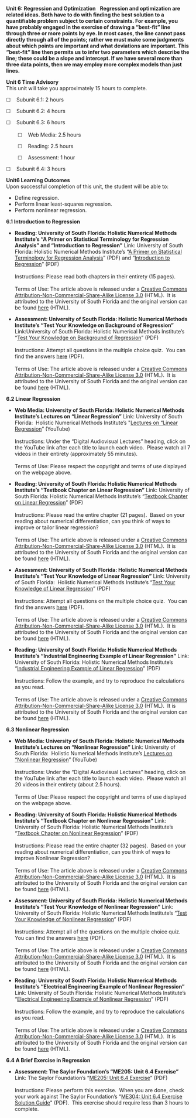 **Unit 6: Regression and Optimization** <span id="6"></span> 
**Regression and optimization are related ideas. Both have to do with
finding the best solution to a quantifiable problem subject to certain
constraints. For example, you have probably engaged in the exercise of
drawing a “best-fit” line through three or more points by eye. In most
cases, the line cannot pass directly through all of the points; rather
we must make some judgments about which points are important and what
deviations are important. This “best-fit” line then permits us to infer
two parameters which describe the line; these could be a slope and
intercept. If we have several more than three data points, then we may
employ more complex models than just lines.**

**Unit 6 Time Advisory**  
This unit will take you approximately 15 hours to complete.  
  
 ☐    Subunit 6.1: 2 hours  
  
 ☐    Subunit 6.2: 4 hours  
  
 ☐    Subunit 6.3: 6 hours  
    
         ☐    Web Media: 2.5 hours  
  
         ☐    Reading: 2.5 hours  
  
         ☐    Assessment: 1 hour  
  
 ☐    Subunit 6.4: 3 hours

**Unit6 Learning Outcomes**  
Upon successful completion of this unit, the student will be able to:  
  
-   Define regression.
-   Perform linear least-squares regression.
-   Perform nonlinear regression.

**6.1 Introduction to Regression** <span id="6.1"></span> 
-   **Reading: University of South Florida: Holistic Numerical Methods
    Institute’s “A Primer on Statistical Terminology for Regression
    Analysis” and “Introduction to Regression”**
    Link: University of South Florida: Holistic Numerical Methods
    Institute’s “[A Primer on Statistical Terminology for Regression
    Analysis](http://www.saylor.org/site/wp-content/uploads/2011/11/ME205-6.1-TEXT1.pdf)”
    (PDF) and “[Introduction to
    Regression](http://www.saylor.org/site/wp-content/uploads/2011/11/ME205-6.1-TEXT2.pdf)”
    (PDF)  
        
     Instructions: Please read both chapters in their entirety (15
    pages).  
        
     Terms of Use: The article above is released under a [Creative
    Commons Attribution-Non-Commercial-Share-Alike License
    3.0](http://creativecommons.org/licenses/by-nc-sa/3.0/) (HTML).  It
    is attributed to the University of South Florida and the original
    version can be found [here](http://numericalmethods.eng.usf.edu/)
    (HTML).

-   **Assessment: University of South Florida: Holistic Numerical
    Methods Institute’s “Test Your Knowledge on Background of
    Regression”**
    Link:University of South Florida: Holistic Numerical Methods
    Institute’s “[Test Your Knowledge on Background of
    Regression](http://www.saylor.org/site/wp-content/uploads/2011/11/ME205-6.1-ASSESSMENT.pdf)”
    (PDF)  
        
     Instructions: Attempt all questions in the multiple choice quiz. 
    You can find the answers
    [here](http://www.saylor.org/site/wp-content/uploads/2011/11/ME205-6.1-ASSESSMENTANSWERS.pdf)
    (PDF).  
        
     Terms of Use: The article above is released under a [Creative
    Commons Attribution-Non-Commercial-Share-Alike License
    3.0](http://creativecommons.org/licenses/by-nc-sa/3.0/) (HTML).  It
    is attributed to the University of South Florida and the original
    version can be found [here](http://numericalmethods.eng.usf.edu/)
    (HTML).

**6.2 Linear Regression** <span id="6.2"></span> 
-   **Web Media: University of South Florida: Holistic Numerical Methods
    Institute’s Lectures on “Linear Regression”**
    Link: University of South Florida:  Holistic Numerical Methods
    Institute’s "[Lectures on “Linear
    Regression](http://numericalmethods.eng.usf.edu/topics/linear_regression.html)”
    (YouTube)  
        
     Instructions: Under the “Digital Audiovisual Lectures” heading,
    click on the YouTube link after each title to launch each video. 
    Please watch all 7 videos in their entirety (approximately 55
    minutes).  
        
     Terms of Use: Please respect the copyright and terms of use
    displayed on the webpage above.

-   **Reading: University of South Florida: Holistic Numerical Methods
    Institute’s “Textbook Chapter on Linear Regression”**
    Link: University of South Florida: Holistic Numerical Methods
    Institute’s “[Textbook Chapter on Linear
    Regression](http://www.saylor.org/site/wp-content/uploads/2011/11/ME205-6.2-TEXT.pdf)”
    (PDF)  
        
     Instructions: Please read the entire chapter (21 pages).  Based on
    your reading about numerical differentiation, can you think of ways
    to improve or tailor linear regression?  
        
     Terms of Use: The article above is released under a [Creative
    Commons Attribution-Non-Commercial-Share-Alike License
    3.0](http://creativecommons.org/licenses/by-nc-sa/3.0/) (HTML).  It
    is attributed to the University of South Florida and the original
    version can be found [here](http://numericalmethods.eng.usf.edu/)
    (HTML).

-   **Assessment: University of South Florida: Holistic Numerical
    Methods Institute’s “Test Your Knowledge of Linear Regression”**
    Link: University of South Florida:  Holistic Numerical Methods
    Institute’s “[Test Your Knowledge of Linear
    Regression](http://www.saylor.org/site/wp-content/uploads/2011/11/ME205-6.2-ASSESSMENT.pdf)”
    (PDF)  
        
     Instructions: Attempt all questions on the multiple choice quiz. 
    You can find the answers
    [here](http://www.saylor.org/site/wp-content/uploads/2011/11/ME205-6.2-ASSESSMENTANSWERS.pdf)
    (PDF).  
        
     Terms of Use: The article above is released under a [Creative
    Commons Attribution-Non-Commercial-Share-Alike License
    3.0](http://creativecommons.org/licenses/by-nc-sa/3.0/) (HTML).  It
    is attributed to the University of South Florida and the original
    version can be found [here](http://numericalmethods.eng.usf.edu/)
    (HTML).

-   **Reading: University of South Florida: Holistic Numerical Methods
    Institute’s “Industrial Engineering Example of Linear Regression”**
    Link: University of South Florida: Holistic Numerical Methods
    Institute’s “[Industrial Engineering Example of Linear
    Regression](http://www.saylor.org/site/wp-content/uploads/2011/11/ME205-6.2-TEXT2EXAMPLE.pdf)”
    (PDF)  
        
     Instructions: Follow the example, and try to reproduce the
    calculations as you read.  
        
     Terms of Use: The article above is released under a [Creative
    Commons Attribution-Non-Commercial-Share-Alike License
    3.0](http://creativecommons.org/licenses/by-nc-sa/3.0/) (HTML).  It
    is attributed to the University of South Florida and the original
    version can be found [here](http://numericalmethods.eng.usf.edu/)
    (HTML).

**6.3 Nonlinear Regression** <span id="6.3"></span> 
-   **Web Media: University of South Florida: Holistic Numerical Methods
    Institute’s Lectures on “Nonlinear Regression”**
    Link: University of South Florida:  Holistic Numerical Methods
    Institute’s [Lectures on “Nonlinear
    Regression](http://numericalmethods.eng.usf.edu/topics/nonlinear_regression.html)”
    (YouTube)  
        
     Instructions: Under the “Digital Audiovisual Lectures” heading,
    click on the YouTube link after each title to launch each video.
     Please watch all 20 videos in their entirety (about 2.5 hours).  
        
     Terms of Use: Please respect the copyright and terms of use
    displayed on the webpage above.

-   **Reading: University of South Florida: Holistic Numerical Methods
    Institute’s “Textbook Chapter on Nonlinear Regression”**
    Link: University of South Florida: Holistic Numerical Methods
    Institute’s “[Textbook Chapter on Nonlinear
    Regression](http://www.saylor.org/site/wp-content/uploads/2011/11/ME205-6.3-TEXT.pdf)”
    (PDF)  
        
     Instructions: Please read the entire chapter (32 pages).  Based on
    your reading about numerical differentiation, can you think of ways
    to improve Nonlinear Regression?  
        
     Terms of Use: The article above is released under a [Creative
    Commons Attribution-Non-Commercial-Share-Alike License
    3.0](http://creativecommons.org/licenses/by-nc-sa/3.0/) (HTML).  It
    is attributed to the University of South Florida and the original
    version can be found [here](http://numericalmethods.eng.usf.edu/)
    (HTML).

-   **Assessment: University of South Florida: Holistic Numerical
    Methods Institute’s “Test Your Knowledge of Nonlinear Regression”**
    Link: University of South Florida: Holistic Numerical Methods
    Institute’s “[Test Your Knowledge of Nonlinear
    Regression](http://www.saylor.org/site/wp-content/uploads/2011/11/ME205-6.3-ASSESSMENT.pdf)”
    (PDF)  
        
     Instructions: Attempt all of the questions on the multiple choice
    quiz.  You can find the answers
    [here](http://www.saylor.org/site/wp-content/uploads/2011/11/ME205-6.3-ASSESSMENTANSWERS.pdf)
    (PDF).  
        
     Terms of Use: The article above is released under a [Creative
    Commons Attribution-Non-Commercial-Share-Alike License
    3.0](http://creativecommons.org/licenses/by-nc-sa/3.0/) (HTML).  It
    is attributed to the University of South Florida and the original
    version can be found [here](http://numericalmethods.eng.usf.edu/)
    (HTML).

-   **Reading: University of South Florida: Holistic Numerical Methods
    Institute’s “Electrical Engineering Example of Nonlinear
    Regression”**
    Link: University of South Florida: Holistic Numerical Methods
    Institute’s “[Electrical Engineering Example of Nonlinear
    Regression](http://www.saylor.org/site/wp-content/uploads/2011/11/ME205-6.3-TEXT2EXAMPLE.pdf)”
    (PDF)  
        
     Instructions: Follow the example, and try to reproduce the
    calculations as you read.  
        
     Terms of Use: The article above is released under a [Creative
    Commons Attribution-Non-Commercial-Share-Alike License
    3.0](http://creativecommons.org/licenses/by-nc-sa/3.0/) (HTML).  It
    is attributed to the University of South Florida and the original
    version can be found [here](http://numericalmethods.eng.usf.edu/)
    (HTML).

**6.4 A Brief Exercise in Regression** <span id="6.4"></span> 
-   **Assessment: The Saylor Foundation’s “ME205: Unit 6.4 Exercise”**
    Link: The Saylor Foundation’s “[ME205: Unit 6.4
    Exercise](http://www.saylor.org/site/wp-content/uploads/2011/10/ME205-Subunit-6.4-Assignment-FINAL.pdf)”
    (PDF)  
        
     Instructions: Please perform this exercise.  When you are done,
    check your work against The Saylor Foundation’s “[ME304: Unit 6.4
    Exercise Solution
    Guide](http://www.saylor.org/site/wp-content/uploads/2011/10/ME205-Subunit-6.4-Answer-Key-FINAL.pdf)"
    (PDF).  This exercise should require less than 3 hours to complete.


